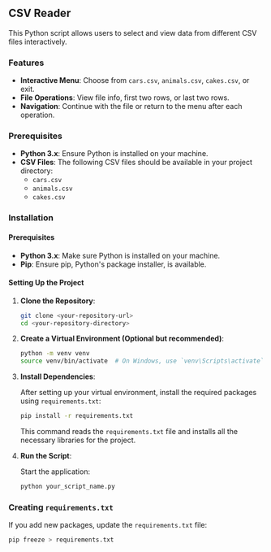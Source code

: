 ## CSV Reader

This Python script allows users to select and view data from different CSV files interactively.

### Features
- **Interactive Menu**: Choose from `cars.csv`, `animals.csv`, `cakes.csv`, or exit.
- **File Operations**: View file info, first two rows, or last two rows.
- **Navigation**: Continue with the file or return to the menu after each operation.

### Prerequisites
- **Python 3.x**: Ensure Python is installed on your machine.
- **CSV Files**: The following CSV files should be available in your project directory:
  - `cars.csv`
  - `animals.csv`
  - `cakes.csv`

### Installation

#### Prerequisites
- **Python 3.x**: Make sure Python is installed on your machine.
- **Pip**: Ensure pip, Python's package installer, is available.

#### Setting Up the Project

1. **Clone the Repository**:

    ```bash
    git clone <your-repository-url>
    cd <your-repository-directory>
    ```

2. **Create a Virtual Environment (Optional but recommended)**:

    ```bash
    python -m venv venv
    source venv/bin/activate  # On Windows, use `venv\Scripts\activate`
    ```

3. **Install Dependencies**:

    After setting up your virtual environment, install the required packages using `requirements.txt`:

    ```bash
    pip install -r requirements.txt
    ```

    This command reads the `requirements.txt` file and installs all the necessary libraries for the project.

4. **Run the Script**:

    Start the application:

    ```bash
    python your_script_name.py
    ```

### Creating `requirements.txt`

If you add new packages, update the `requirements.txt` file:

```bash
pip freeze > requirements.txt
